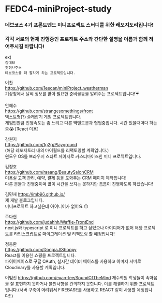 # FEDC4-miniProject-study
### 데브코스 4기 프론트엔드 미니프로젝트 스터디를 위한 레포지토리입니다!

### 각각 서로의 현재 진행중인 프로젝트 주소와 간단한 설명을 이름과 함께 적어주시길 바랍니다!

ex)  
`김데브`  
`깃허브주소`  
`데브코스를 더 알차게 하는 프로젝트입니다.`  

이찬   
https://github.com/1eecan/miniProject_weatherman  
기상청에서 날씨 정보를 받아 필요한 준비물등을 알려주는 프로젝트입니다!☔️


안혜수</br>
https://github.com/strangesomethings/front </br>
텍스트형(?) 술래잡기 게임 프로젝트입니다. </br> 
게임인만큼 진행속도는 좀 느리고 다른 백엔드분과 협업중입니다. 시간 있을때마다 하는중😭 [React 이용]


강원지  
https://github.com/1g2g/Playground  
(해당 레포지토리 내의 마이월드를 리팩토링할 계획입니다.)    
윈도우 OS를 브라우저 스타트 페이지로 커스터마이즈한 미니 프로젝트입니다.

  
    
김정호  
https://github.com/raaang/BeautySalonCRM  
미용실 고객 관리, 예약, 결제 등을 도와주는 CRM 페이지 제작입니다! </br>
다른 분들과 진행중이며 많이 시간을 쓰지는 못하지만 틈틈이 진행하도록 하겠습니다!

김민재
https://imb96.github.io/  
제 개발 블로그입니다.  
미니프로젝트 하고싶은데 아이디어가 없어요 😥  


주다현 </br>
https://github.com/judahhh/Waffle-FrontEnd </br>
next.js와 typescript 로 미니 프로젝트를 하고 싶었으나 아이디어가 없어 해당 프로젝트를 타입스크립트로 마이그레이션 및 리팩토링 할 예정입니다!</br>


정동환  
https://github.com/DongjaJ/Shoppy  
React를 이용한 쇼핑몰 프로젝트입니다. <br/>파이어베이스로 구글 OAuth, 실시간 데이터 베이스를 사용하고 이미지 서버로 Cloudinary를 사용할 계획입니다.  


이범진
https://github.com/euan-lee/SoundOfTheMind
재수학원 학생들이 속마음을 잘 표현하지 못하거나 불만사항을 건의하지 못합니다.
이를 해결하기 위한 프로젝트 입니다.(서버 구축이 어려워서 FIREBASE를 사용하고 REACT 같이 사용할 예정입니다!!)
